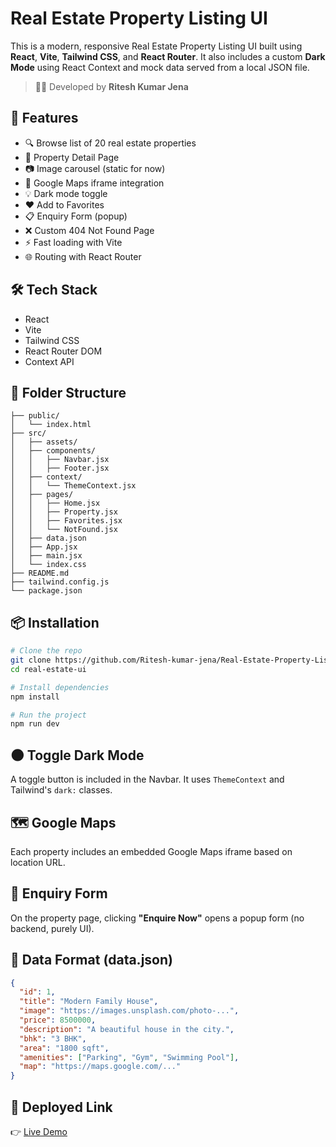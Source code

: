 # Real Estate Property Listing UI

This is a modern, responsive Real Estate Property Listing UI built using **React**, **Vite**, **Tailwind CSS**, and **React Router**. It also includes a custom **Dark Mode** using React Context and mock data served from a local JSON file.

> 👨‍💻 Developed by **Ritesh Kumar Jena**

## 🚀 Features

- 🔍 Browse list of 20 real estate properties
- 🏡 Property Detail Page
- 📷 Image carousel (static for now)
- 📍 Google Maps iframe integration
- 💡 Dark mode toggle
- ❤️ Add to Favorites
- 📋 Enquiry Form (popup)
- ❌ Custom 404 Not Found Page
- ⚡ Fast loading with Vite
- 🌐 Routing with React Router

## 🛠 Tech Stack

- React
- Vite
- Tailwind CSS
- React Router DOM
- Context API

## 📁 Folder Structure

```
├── public/
│   └── index.html
├── src/
│   ├── assets/
│   ├── components/
│   │   ├── Navbar.jsx
│   │   ├── Footer.jsx
│   ├── context/
│   │   └── ThemeContext.jsx
│   ├── pages/
│   │   ├── Home.jsx
│   │   ├── Property.jsx
│   │   ├── Favorites.jsx
│   │   └── NotFound.jsx
│   ├── data.json
│   ├── App.jsx
│   ├── main.jsx
│   └── index.css
├── README.md
├── tailwind.config.js
└── package.json
```

## 📦 Installation

```bash
# Clone the repo
git clone https://github.com/Ritesh-kumar-jena/Real-Estate-Property-Listing-UI.git
cd real-estate-ui

# Install dependencies
npm install

# Run the project
npm run dev
```

## 🌑 Toggle Dark Mode

A toggle button is included in the Navbar. It uses `ThemeContext` and Tailwind's `dark:` classes.

## 🗺 Google Maps

Each property includes an embedded Google Maps iframe based on location URL.

## 💌 Enquiry Form

On the property page, clicking **"Enquire Now"** opens a popup form (no backend, purely UI).

## 📃 Data Format (data.json)

```json
{
  "id": 1,
  "title": "Modern Family House",
  "image": "https://images.unsplash.com/photo-...",
  "price": 8500000,
  "description": "A beautiful house in the city.",
  "bhk": "3 BHK",
  "area": "1800 sqft",
  "amenities": ["Parking", "Gym", "Swimming Pool"],
  "map": "https://maps.google.com/..."
}
```

## 🔗 Deployed Link

👉 [Live Demo](https://regal-selkie-922f73.netlify.app/)

